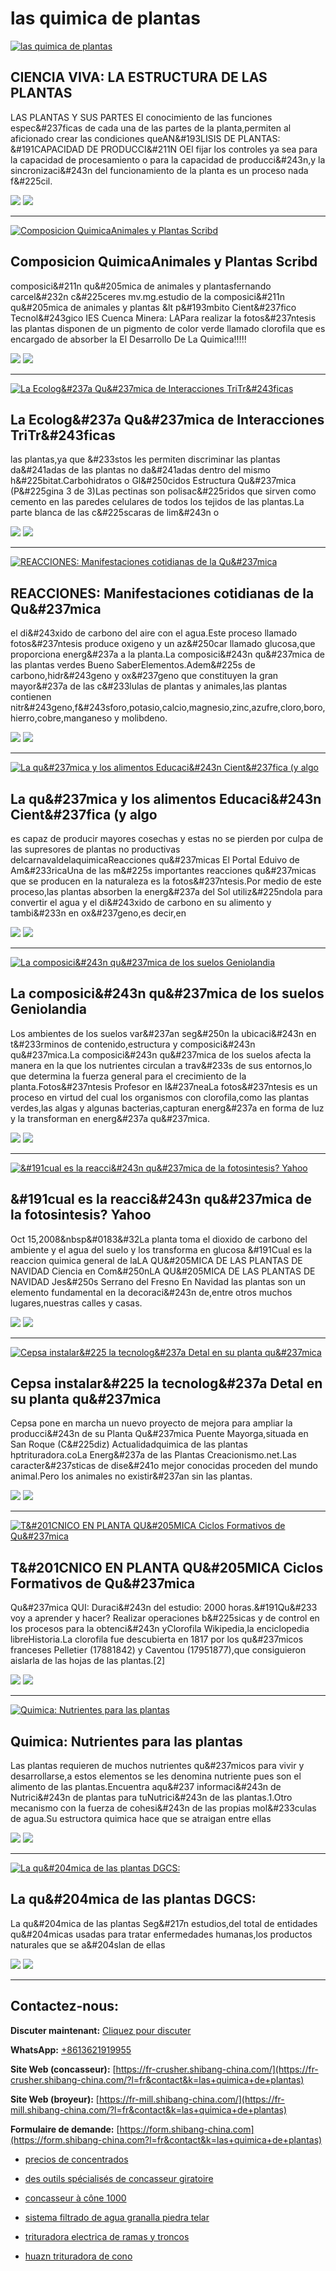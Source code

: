 # las quimica de plantas

<a href="https://swt.shibang-china.com/?l=fr&img&k=las+quimica+de+plantas" target="_blank">![las quimica de plantas](http://static.shibang-china.com/all-800x300/1284.jpg)</a>

## CIENCIA VIVA: LA ESTRUCTURA DE LAS PLANTAS
LAS PLANTAS Y SUS PARTES El conocimiento de las funciones espec&#237ficas de cada una de las partes de la planta,permiten al aficionado crear las condiciones queAN&#193LISIS DE PLANTAS: &#191CAPACIDAD DE PRODUCCI&#211N OEl fijar los controles ya sea para la capacidad de procesamiento o para la capacidad de producci&#243n,y la sincronizaci&#243n del funcionamiento de la planta es un proceso nada f&#225cil.


<a href="https://whatsapp.shibangsoft.com/WhatsApp.php" target="_blank" title="WhatsApp">![](http://static.shibang-china.com/icon/whatsapp.png)</a> <a href="https://swt.shibang-china.com/?l=fr&icon&k=las+quimica+de+plantas" target="_blank">![](http://static.shibang-china.com/icon/chat-fr.png)</a>

---

<a href="https://swt.shibang-china.com/?l=fr&img&k=las+quimica+de+plantas" target="_blank">![Composicion QuimicaAnimales y Plantas Scribd](http://static.shibang-china.com/all-800x300/1304.jpg)</a>

## Composicion QuimicaAnimales y Plantas Scribd
composici&#211n qu&#205mica de animales y plantasfernando carcel&#232n c&#225ceres mv.mg.estudio de la composici&#211n qu&#205mica de animales y plantas &lt p&#193mbito Cient&#237fico Tecnol&#243gico IES Cuenca Minera: LAPara realizar la fotos&#237ntesis las plantas disponen de un pigmento de color verde llamado clorofila que es encargado de absorber la El Desarrollo De La Quimica!!!!!


<a href="https://whatsapp.shibangsoft.com/WhatsApp.php" target="_blank" title="WhatsApp">![](http://static.shibang-china.com/icon/whatsapp.png)</a> <a href="https://swt.shibang-china.com/?l=fr&icon&k=las+quimica+de+plantas" target="_blank">![](http://static.shibang-china.com/icon/chat-fr.png)</a>

---

<a href="https://swt.shibang-china.com/?l=fr&img&k=las+quimica+de+plantas" target="_blank">![La Ecolog&#237a Qu&#237mica de Interacciones TriTr&#243ficas](http://static.shibang-china.com/all-800x300/1521.jpg)</a>

## La Ecolog&#237a Qu&#237mica de Interacciones TriTr&#243ficas
las plantas,ya que &#233stos les permiten discriminar las plantas da&#241adas de las plantas no da&#241adas dentro del mismo h&#225bitat.Carbohidratos o Gl&#250cidos Estructura Qu&#237mica (P&#225gina 3 de 3)Las pectinas son polisac&#225ridos que sirven como cemento en las paredes celulares de todos los tejidos de las plantas.La parte blanca de las c&#225scaras de lim&#243n o


<a href="https://whatsapp.shibangsoft.com/WhatsApp.php" target="_blank" title="WhatsApp">![](http://static.shibang-china.com/icon/whatsapp.png)</a> <a href="https://swt.shibang-china.com/?l=fr&icon&k=las+quimica+de+plantas" target="_blank">![](http://static.shibang-china.com/icon/chat-fr.png)</a>

---

<a href="https://swt.shibang-china.com/?l=fr&img&k=las+quimica+de+plantas" target="_blank">![REACCIONES: Manifestaciones cotidianas de la Qu&#237mica](http://static.shibang-china.com/all-800x300/323.jpg)</a>

## REACCIONES: Manifestaciones cotidianas de la Qu&#237mica
el di&#243xido de carbono del aire con el agua.Este proceso llamado fotos&#237ntesis produce oxigeno y un az&#250car llamado glucosa,que proporciona energ&#237a a la planta.La composici&#243n qu&#237mica de las plantas verdes Bueno SaberElementos.Adem&#225s de carbono,hidr&#243geno y ox&#237geno que constituyen la gran mayor&#237a de las c&#233lulas de plantas y animales,las plantas contienen nitr&#243geno,f&#243sforo,potasio,calcio,magnesio,zinc,azufre,cloro,boro,hierro,cobre,manganeso y molibdeno.


<a href="https://whatsapp.shibangsoft.com/WhatsApp.php" target="_blank" title="WhatsApp">![](http://static.shibang-china.com/icon/whatsapp.png)</a> <a href="https://swt.shibang-china.com/?l=fr&icon&k=las+quimica+de+plantas" target="_blank">![](http://static.shibang-china.com/icon/chat-fr.png)</a>

---

<a href="https://swt.shibang-china.com/?l=fr&img&k=las+quimica+de+plantas" target="_blank">![La qu&#237mica y los alimentos Educaci&#243n Cient&#237fica (y algo](http://static.shibang-china.com/all-800x300/144.jpg)</a>

## La qu&#237mica y los alimentos Educaci&#243n Cient&#237fica (y algo
es capaz de producir mayores cosechas y estas no se pierden por culpa de las supresores de plantas no productivas delcarnavaldelaquimicaReacciones qu&#237micas El Portal Eduivo de Am&#233ricaUna de las m&#225s importantes reacciones qu&#237micas que se producen en la naturaleza es la fotos&#237ntesis.Por medio de este proceso,las plantas absorben la energ&#237a del Sol utiliz&#225ndola para convertir el agua y el di&#243xido de carbono en su alimento y tambi&#233n en ox&#237geno,es decir,en


<a href="https://whatsapp.shibangsoft.com/WhatsApp.php" target="_blank" title="WhatsApp">![](http://static.shibang-china.com/icon/whatsapp.png)</a> <a href="https://swt.shibang-china.com/?l=fr&icon&k=las+quimica+de+plantas" target="_blank">![](http://static.shibang-china.com/icon/chat-fr.png)</a>

---

<a href="https://swt.shibang-china.com/?l=fr&img&k=las+quimica+de+plantas" target="_blank">![La composici&#243n qu&#237mica de los suelos Geniolandia](http://static.shibang-china.com/all-800x300/1348.jpg)</a>

## La composici&#243n qu&#237mica de los suelos Geniolandia
Los ambientes de los suelos var&#237an seg&#250n la ubicaci&#243n en t&#233rminos de contenido,estructura y composici&#243n qu&#237mica.La composici&#243n qu&#237mica de los suelos afecta la manera en la que los nutrientes circulan a trav&#233s de sus entornos,lo que determina la fuerza general para el crecimiento de la planta.Fotos&#237ntesis Profesor en l&#237neaLa fotos&#237ntesis es un proceso en virtud del cual los organismos con clorofila,como las plantas verdes,las algas y algunas bacterias,capturan energ&#237a en forma de luz y la transforman en energ&#237a qu&#237mica.


<a href="https://whatsapp.shibangsoft.com/WhatsApp.php" target="_blank" title="WhatsApp">![](http://static.shibang-china.com/icon/whatsapp.png)</a> <a href="https://swt.shibang-china.com/?l=fr&icon&k=las+quimica+de+plantas" target="_blank">![](http://static.shibang-china.com/icon/chat-fr.png)</a>

---

<a href="https://swt.shibang-china.com/?l=fr&img&k=las+quimica+de+plantas" target="_blank">![&#191cual es la reacci&#243n qu&#237mica de la fotosintesis? Yahoo](http://static.shibang-china.com/all-800x300/869.jpg)</a>

## &#191cual es la reacci&#243n qu&#237mica de la fotosintesis? Yahoo
Oct 15,2008&nbsp&#0183&#32La planta toma el dioxido de carbono del ambiente y el agua del suelo y los transforma en glucosa &#191Cual es la reaccion quimica general de laLA QU&#205MICA DE LAS PLANTAS DE NAVIDAD Ciencia en Com&#250nLA QU&#205MICA DE LAS PLANTAS DE NAVIDAD Jes&#250s Serrano del Fresno En Navidad las plantas son un elemento fundamental en la decoraci&#243n de,entre otros muchos lugares,nuestras calles y casas.


<a href="https://whatsapp.shibangsoft.com/WhatsApp.php" target="_blank" title="WhatsApp">![](http://static.shibang-china.com/icon/whatsapp.png)</a> <a href="https://swt.shibang-china.com/?l=fr&icon&k=las+quimica+de+plantas" target="_blank">![](http://static.shibang-china.com/icon/chat-fr.png)</a>

---

<a href="https://swt.shibang-china.com/?l=fr&img&k=las+quimica+de+plantas" target="_blank">![Cepsa instalar&#225 la tecnolog&#237a Detal en su planta qu&#237mica](http://static.shibang-china.com/all-800x300/1489.jpg)</a>

## Cepsa instalar&#225 la tecnolog&#237a Detal en su planta qu&#237mica
Cepsa pone en marcha un nuevo proyecto de mejora para ampliar la producci&#243n de su Planta Qu&#237mica Puente Mayorga,situada en San Roque (C&#225diz) Actualidadquimica de las plantas hptrituradora.coLa Energ&#237a de las Plantas Creacionismo.net.Las caracter&#237sticas de dise&#241o mejor conocidas proceden del mundo animal.Pero los animales no existir&#237an sin las plantas.


<a href="https://whatsapp.shibangsoft.com/WhatsApp.php" target="_blank" title="WhatsApp">![](http://static.shibang-china.com/icon/whatsapp.png)</a> <a href="https://swt.shibang-china.com/?l=fr&icon&k=las+quimica+de+plantas" target="_blank">![](http://static.shibang-china.com/icon/chat-fr.png)</a>

---

<a href="https://swt.shibang-china.com/?l=fr&img&k=las+quimica+de+plantas" target="_blank">![T&#201CNICO EN PLANTA QU&#205MICA Ciclos Formativos de Qu&#237mica](http://static.shibang-china.com/all-800x300/1487.jpg)</a>

## T&#201CNICO EN PLANTA QU&#205MICA Ciclos Formativos de Qu&#237mica
Qu&#237mica QUI: Duraci&#243n del estudio: 2000 horas.&#191Qu&#233 voy a aprender y hacer? Realizar operaciones b&#225sicas y de control en los procesos para la obtenci&#243n yClorofila Wikipedia,la enciclopedia libreHistoria.La clorofila fue descubierta en 1817 por los qu&#237micos franceses Pelletier (17881842) y Caventou (17951877),que consiguieron aislarla de las hojas de las plantas.[2]


<a href="https://whatsapp.shibangsoft.com/WhatsApp.php" target="_blank" title="WhatsApp">![](http://static.shibang-china.com/icon/whatsapp.png)</a> <a href="https://swt.shibang-china.com/?l=fr&icon&k=las+quimica+de+plantas" target="_blank">![](http://static.shibang-china.com/icon/chat-fr.png)</a>

---

<a href="https://swt.shibang-china.com/?l=fr&img&k=las+quimica+de+plantas" target="_blank">![Quimica: Nutrientes para las plantas](http://static.shibang-china.com/all-800x300/1064.jpg)</a>

## Quimica: Nutrientes para las plantas
Las plantas requieren de muchos nutrientes qu&#237micos para vivir y desarrollarse,a estos elementos se les denomina nutriente pues son el alimento de las plantas.Encuentra aqu&#237 informaci&#243n de Nutrici&#243n de plantas para tuNutrici&#243n de las plantas.1.Otro mecanismo con la fuerza de cohesi&#243n de las propias mol&#233culas de agua.Su estructora quimica hace que se atraigan entre ellas


<a href="https://whatsapp.shibangsoft.com/WhatsApp.php" target="_blank" title="WhatsApp">![](http://static.shibang-china.com/icon/whatsapp.png)</a> <a href="https://swt.shibang-china.com/?l=fr&icon&k=las+quimica+de+plantas" target="_blank">![](http://static.shibang-china.com/icon/chat-fr.png)</a>

---

<a href="https://swt.shibang-china.com/?l=fr&img&k=las+quimica+de+plantas" target="_blank">![La qu&#204mica de las plantas DGCS:](http://static.shibang-china.com/all-800x300/842.jpg)</a>

## La qu&#204mica de las plantas DGCS:
La qu&#204mica de las plantas Seg&#217n estudios,del total de entidades qu&#204micas usadas para tratar enfermedades humanas,los productos naturales que se a&#204slan de ellas

<a href="https://whatsapp.shibangsoft.com/WhatsApp.php" target="_blank" title="WhatsApp">![](http://static.shibang-china.com/icon/whatsapp.png)</a> <a href="https://swt.shibang-china.com/?l=fr&icon&k=las+quimica+de+plantas" target="_blank">![](http://static.shibang-china.com/icon/chat-fr.png)</a>

---
## Contactez-nous:

**Discuter maintenant:** [Cliquez pour discuter](https://swt.shibang-china.com?l=fr&contact&k=las+quimica+de+plantas)

**WhatsApp:**  [+8613621919955](https://whatsapp.shibangsoft.com/WhatsApp.php)

**Site Web (concasseur):** [https://fr-crusher.shibang-china.com/](https://fr-crusher.shibang-china.com/?l=fr&contact&k=las+quimica+de+plantas)

**Site Web (broyeur):** [https://fr-mill.shibang-china.com/](https://fr-mill.shibang-china.com/?l=fr&contact&k=las+quimica+de+plantas)

**Formulaire de demande:** [https://form.shibang-china.com](https://form.shibang-china.com?l=fr&contact&k=las+quimica+de+plantas)

* [precios de concentrados](../64/precios%20de%20concentrados.md)

* [des outils spécialisés de concasseur giratoire](../65/des%20outils%20sp%C3%A9cialis%C3%A9s%20de%20concasseur%20giratoire.md)

* [concasseur à cône 1000](../61/concasseur%20%C3%A0%20c%C3%B4ne%201000.md)

* [sistema filtrado de agua granalla piedra telar](../64/sistema%20filtrado%20de%20agua%20granalla%20piedra%20telar.md)

* [trituradora electrica de ramas y troncos](../64/trituradora%20electrica%20de%20ramas%20y%20troncos.md)

* [huazn trituradora de cono](../62/huazn%20trituradora%20de%20cono.md)